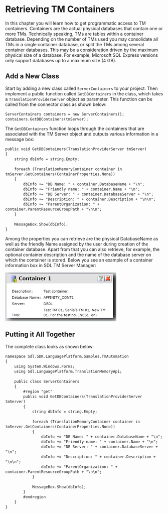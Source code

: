 Retrieving TM Containers
====
In this chapter you will learn how to get programmatic access to TM containers. Containers are the actual physical databases that contain one or more TMs. Technically speaking, TMs are tables within a container database. Depending on the number of TMs used you may consolidate all TMs in a single container database, or split the TMs among several container databases. This may be a consideration driven by the maximum physical size of a database. For example, Microsoft SQL Express versions only support databases up to a maximum size (4 GB).

Add a New Class
---
Start by adding a new class called `ServerContainers` to your project. Then implement a public function called `GetDBContainers` in the class, which takes a `TranslationProviderServer` object as parameter. This function can be called from the connector class as shown below:

```
ServerContainers containers = new ServerContainers();
containers.GetDBContainers(tmServer);
```

The `GetDBContainers` function loops through the containers that are associated with the TM Server object and outputs various information in a message box:

```
public void GetDBContainers(TranslationProviderServer tmServer)
{
    string dbInfo = string.Empty;

    foreach (TranslationMemoryContainer container in tmServer.GetContainers(ContainerProperties.None))
    {
        dbInfo += "DB Name: " + container.DatabaseName + "\n";
        dbInfo += "Friendly name: " + container.Name + "\n";
        dbInfo += "DB Server: " + container.DatabaseServer + "\n";
        dbInfo += "Description: " + container.Description + "\n\n";
        dbInfo += "ParentOrganization: " + container.ParentResourceGroupPath + "\n\n";
    }

    MessageBox.Show(dbInfo);
}
```

Among the properties you can retrieve are the physical DatabaseName as well as the friendly Name assigned by the user during creation of the container database. Apart from that you can also retrieve, for example, the optional container description and the name of the database server on which the container is stored.
Below you see an example of a container information box in SDL TM Server Manager:

<img style="display:block; " src="images/ContainerInfo.jpg"/>

Putting it All Together
----
The complete class looks as shown below:

```
namespace Sdl.SDK.LanguagePlatform.Samples.TmAutomation
{
    using System.Windows.Forms;
    using Sdl.LanguagePlatform.TranslationMemoryApi;

    public class ServerContainers
    {
        #region "get"
        public void GetDBContainers(TranslationProviderServer tmServer)
        {
            string dbInfo = string.Empty;

            foreach (TranslationMemoryContainer container in tmServer.GetContainers(ContainerProperties.None))
            {
                dbInfo += "DB Name: " + container.DatabaseName + "\n";
                dbInfo += "Friendly name: " + container.Name + "\n";
                dbInfo += "DB Server: " + container.DatabaseServer + "\n";
                dbInfo += "Description: " + container.Description + "\n\n";
                dbInfo += "ParentOrganization: " + container.ParentResourceGroupPath + "\n\n";
            }

            MessageBox.Show(dbInfo);
        }
        #endregion
    }
}
```

